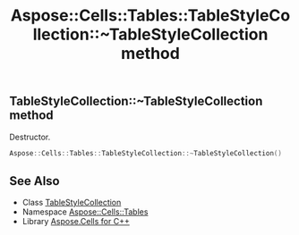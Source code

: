 ﻿---
title: Aspose::Cells::Tables::TableStyleCollection::~TableStyleCollection method
linktitle: ~TableStyleCollection
second_title: Aspose.Cells for C++ API Reference
description: 'Aspose::Cells::Tables::TableStyleCollection::~TableStyleCollection method. Destructor in C++.'
type: docs
weight: 200
url: /cpp/aspose.cells.tables/tablestylecollection/~tablestylecollection/
---
## TableStyleCollection::~TableStyleCollection method


Destructor.

```cpp
Aspose::Cells::Tables::TableStyleCollection::~TableStyleCollection()
```

## See Also

* Class [TableStyleCollection](../)
* Namespace [Aspose::Cells::Tables](../../)
* Library [Aspose.Cells for C++](../../../)
